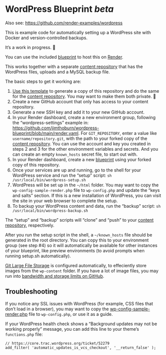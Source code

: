 # WordPress Blueprint _beta_

Also see: https://github.com/render-examples/wordpress

This is example code for automatically setting up a WordPress site with Docker and version-controlled backups.

It’s a work in progress. 🚧

You can use the included [blueprint](https://render.com/docs/infrastructure-as-code) to host this on [Render](https://render.com/).

This works together with a separate [content repository](https://github.com/jimthoburn/wordpress-content-example) that has the WordPress files, uploads and a MySQL backup file.

The basic steps to get it working are:

1. [Use this template](https://github.com/jimthoburn/wordpress-blueprint/generate) to generate a copy of this repository and do the same for the [content repository](https://github.com/jimthoburn/wordpress-content-example). You may want to make them both private. 🔐
2. Create a new GitHub account that only has access to your content repository.
3. Generate a new SSH key and add it to your new GitHub account.
4. In your Render dashboard, create a new environment group, following the “wordpress-settings” example in: https://github.com/jimthoburn/wordpress-blueprint/blob/main/render.yaml. For `GIT_REPOSITORY`, enter a value like `username/repository.git`, with the path to your forked copy of the [content repository](https://github.com/jimthoburn/wordpress-content-example). You can use the account and key you created in steps 2 and 3 for the other environment variables and secrets. And you can create an empty `known_hosts` secret file, to start out with.
5. In your Render dashboard, create a new [blueprint](https://render.com/docs/infrastructure-as-code) using your forked copy of this repository.
6. Once your services are up and running, go to the shell for your WordPress service and run the “setup” script: `sh /usr/local/bin/wordpress-setup.sh`
7. WordPress will be set up in the `~/html` folder. You may want to copy the `wp-config-sample-render.php` file to `wp-config.php` and update the “keys and salts” section. If this is a new installation of WordPress, you can visit the site in your web browser to complete the setup.
8. To backup your WordPress content and data, run the “backup” script: `sh /usr/local/bin/wordpress-backup.sh`

The “setup” and “backup” scripts will “clone” and “push” to your [content repository](https://github.com/jimthoburn/wordpress-content-example), respectively.

After you run the setup script in the shell, a `~/known_hosts` file should be generated in the root directory. You can copy this to your environment group (see step #4) so it will automatically be available for other instances of your blueprint, like preview environments (to avoid prompts when running setup.sh automatically).

[Git Large File Storage](https://git-lfs.github.com/) is configured automatically, to effeciently store images from the `wp-content` folder. If you have a lot of image files, you may run into [bandwidth and storage limits on GitHub](https://docs.github.com/en/repositories/working-with-files/managing-large-files/about-storage-and-bandwidth-usage).

## Troubleshooting

If you notice any SSL issues with WordPress (for example, CSS files that don’t load in a browser), you may want to copy the [wp-config-sample-render.php](https://github.com/jimthoburn/wordpress-content-example/blob/main/html/wp-config-sample-render.php) file to `wp-config.php`, or use it as a guide.

If your WordPress health check shows a “Background updates may not be working properly” message, you can add this line to your theme’s `functions.php` file:
```
// https://core.trac.wordpress.org/ticket/52279
add_filter( 'automatic_updates_is_vcs_checkout', '__return_false' );
```
